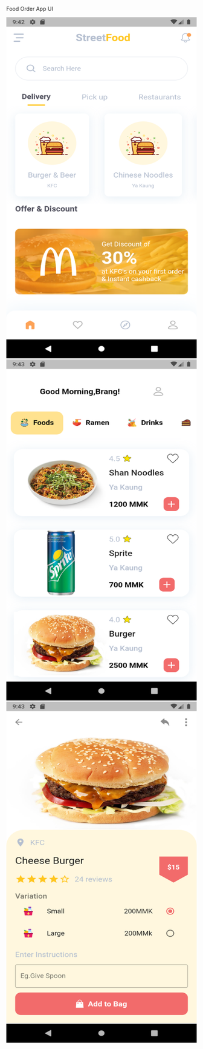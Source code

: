 Food Order App UI

<img src="assets/images/one.png" width="600" height="900">

<img src="assets/images/two.png" width="600" height="900">

<img src="assets/images/three.png" width="600" height="900">
